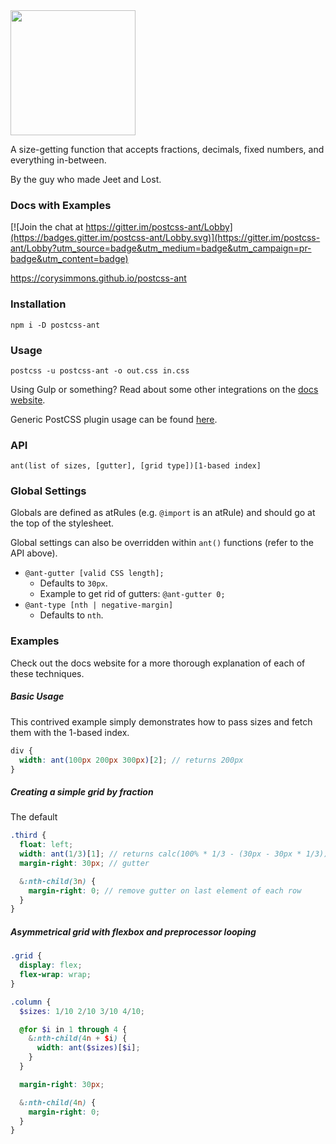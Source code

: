 <img src="https://corysimmons.github.io/postcss-ant/img/postcss-ant-logo.svg" width="200">

A size-getting function that accepts fractions, decimals, fixed numbers, and everything in-between.

By the guy who made Jeet and Lost.

### Docs with Examples

[![Join the chat at https://gitter.im/postcss-ant/Lobby](https://badges.gitter.im/postcss-ant/Lobby.svg)](https://gitter.im/postcss-ant/Lobby?utm_source=badge&utm_medium=badge&utm_campaign=pr-badge&utm_content=badge)

https://corysimmons.github.io/postcss-ant

### Installation

`npm i -D postcss-ant`

### Usage

`postcss -u postcss-ant -o out.css in.css`

Using Gulp or something? Read about some other integrations on the [docs website](https://corysimmons.github.io/postcss-ant/usage).

Generic PostCSS plugin usage can be found [here](https://github.com/postcss/postcss#usage).

### API

`ant(list of sizes, [gutter], [grid type])[1-based index]`

### Global Settings

Globals are defined as atRules (e.g. `@import` is an atRule) and should go at the top of the stylesheet.

Global settings can also be overridden within `ant()` functions (refer to the API above).

- `@ant-gutter [valid CSS length];`
  - Defaults to `30px`.
  - Example to get rid of gutters: `@ant-gutter 0;`
- `@ant-type [nth | negative-margin]`
  - Defaults to `nth`.

### Examples

Check out the docs website for a more thorough explanation of each of these techniques.

##### Basic Usage

This contrived example simply demonstrates how to pass sizes and fetch them with the 1-based index.

```scss
div {
  width: ant(100px 200px 300px)[2]; // returns 200px
}
```

##### Creating a simple grid by fraction

The default

```scss
.third {
  float: left;
  width: ant(1/3)[1]; // returns calc(100% * 1/3 - (30px - 30px * 1/3))
  margin-right: 30px; // gutter

  &:nth-child(3n) {
    margin-right: 0; // remove gutter on last element of each row
  }
}
```

##### Asymmetrical grid with flexbox and preprocessor looping

```scss
.grid {
  display: flex;
  flex-wrap: wrap;
}

.column {
  $sizes: 1/10 2/10 3/10 4/10;

  @for $i in 1 through 4 {
    &:nth-child(4n + $i) {
      width: ant($sizes)[$i];
    }
  }

  margin-right: 30px;

  &:nth-child(4n) {
    margin-right: 0;
  }
}
```
